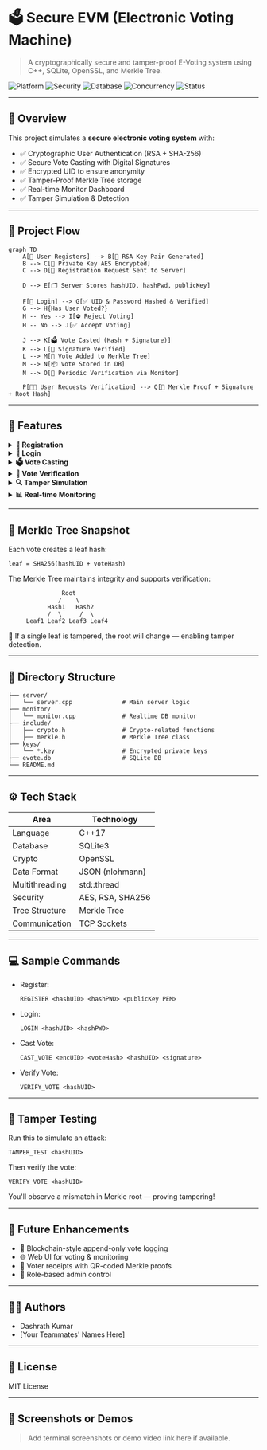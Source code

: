 
# 🗳️ Secure EVM (Electronic Voting Machine)

> A cryptographically secure and tamper-proof E-Voting system using C++, SQLite, OpenSSL, and Merkle Tree.

![Platform](https://img.shields.io/badge/Platform-C++%20%7C%20Linux-blue)
![Security](https://img.shields.io/badge/Security-Cryptographic-green)
![Database](https://img.shields.io/badge/Database-SQLite-lightgrey)
![Concurrency](https://img.shields.io/badge/Multithreading-Enabled-purple)
![Status](https://img.shields.io/badge/Status-Active-brightgreen)

---

## 🧠 Overview

This project simulates a **secure electronic voting system** with:

- ✅ Cryptographic User Authentication (RSA + SHA-256)
- ✅ Secure Vote Casting with Digital Signatures
- ✅ Encrypted UID to ensure anonymity
- ✅ Tamper-Proof Merkle Tree storage
- ✅ Real-time Monitor Dashboard
- ✅ Tamper Simulation & Detection

---

## 🚀 Project Flow

```mermaid
graph TD
    A[🧑 User Registers] --> B[🔐 RSA Key Pair Generated]
    B --> C[🔏 Private Key AES Encrypted]
    C --> D[📨 Registration Request Sent to Server]

    D --> E[🗂️ Server Stores hashUID, hashPwd, publicKey]
    
    F[🔐 Login] --> G[✅ UID & Password Hashed & Verified]
    G --> H{Has User Voted?}
    H -- Yes --> I[⛔ Reject Voting]
    H -- No --> J[✅ Accept Voting]

    J --> K[🗳️ Vote Casted (Hash + Signature)]
    K --> L[🧾 Signature Verified]
    L --> M[🌲 Vote Added to Merkle Tree]
    M --> N[📦 Vote Stored in DB]
    N --> O[🧠 Periodic Verification via Monitor]

    P[👨‍💻 User Requests Verification] --> Q[🧩 Merkle Proof + Signature + Root Hash]
```

---

## 🔐 Features

<details>
  <summary><strong>📝 Registration</strong></summary>

- User provides UID & password
- RSA Key Pair is generated
- Public key is sent to the server
- Private key is AES encrypted and saved locally

</details>

<details>
  <summary><strong>🔐 Login</strong></summary>

- UID and password are hashed and verified
- User is allowed to vote if not already voted

</details>

<details>
  <summary><strong>🗳️ Vote Casting</strong></summary>

- Vote is hashed and signed using private key
- Server verifies signature using stored public key
- Vote is stored securely
- Merkle Tree updated with vote

</details>

<details>
  <summary><strong>🧩 Vote Verification</strong></summary>

- Client requests Merkle proof
- Server provides:
  - voteHash, leafHash, Merkle path
  - Signature and root hash
- Client verifies inclusion and signature

</details>

<details>
  <summary><strong>🔍 Tamper Simulation</strong></summary>

- `TAMPER_TEST` command modifies vote hash
- Verifier detects change in Merkle root or invalid proof

</details>

<details>
  <summary><strong>📊 Real-time Monitoring</strong></summary>

- `monitor.cpp` refreshes every 15 sec
- Displays:
  - All registered users
  - All votes and distribution
  - % votes per party

</details>

---

## 🧬 Merkle Tree Snapshot

Each vote creates a leaf hash:
```
leaf = SHA256(hashUID + voteHash)
```

The Merkle Tree maintains integrity and supports verification:
```text
               Root
              /    \
           Hash1   Hash2
           /  \     /  \
     Leaf1 Leaf2 Leaf3 Leaf4
```

📌 If a single leaf is tampered, the root will change — enabling tamper detection.

---

## 📁 Directory Structure

```
├── server/
│   └── server.cpp              # Main server logic
├── monitor/
│   └── monitor.cpp             # Realtime DB monitor
├── include/
│   ├── crypto.h                # Crypto-related functions
│   ├── merkle.h                # Merkle Tree class
├── keys/
│   └── *.key                   # Encrypted private keys
├── evote.db                    # SQLite DB
└── README.md
```

---

## ⚙️ Tech Stack

| Area             | Technology     |
|------------------|----------------|
| Language         | C++17          |
| Database         | SQLite3        |
| Crypto           | OpenSSL        |
| Data Format      | JSON (nlohmann)|
| Multithreading   | std::thread    |
| Security         | AES, RSA, SHA256|
| Tree Structure   | Merkle Tree    |
| Communication    | TCP Sockets    |

---

## 💻 Sample Commands

- Register:
  ```
  REGISTER <hashUID> <hashPWD> <publicKey PEM>
  ```
- Login:
  ```
  LOGIN <hashUID> <hashPWD>
  ```
- Cast Vote:
  ```
  CAST_VOTE <encUID> <voteHash> <hashUID> <signature>
  ```
- Verify Vote:
  ```
  VERIFY_VOTE <hashUID>
  ```

---

## 🧪 Tamper Testing

Run this to simulate an attack:
```
TAMPER_TEST <hashUID>
```

Then verify the vote:
```
VERIFY_VOTE <hashUID>
```
You'll observe a mismatch in Merkle root — proving tampering!

---

## 🧠 Future Enhancements

- 🔄 Blockchain-style append-only vote logging
- 🌐 Web UI for voting & monitoring
- 🧾 Voter receipts with QR-coded Merkle proofs
- 🔎 Role-based admin control

---

## 👨‍💻 Authors

- Dashrath Kumar
- [Your Teammates' Names Here]

---

## 📜 License

MIT License

---

## 🎯 Screenshots or Demos

> Add terminal screenshots or demo video link here if available.
